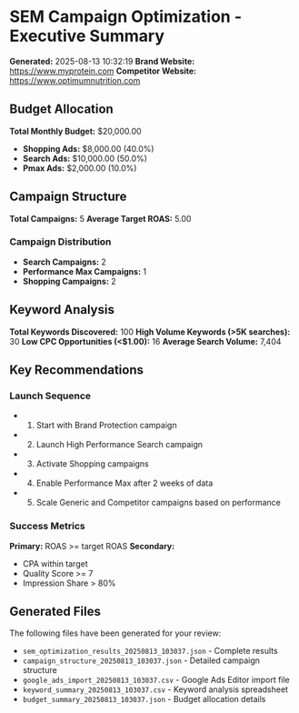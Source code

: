# SEM Campaign Optimization - Executive Summary
**Generated:** 2025-08-13 10:32:19
**Brand Website:** https://www.myprotein.com
**Competitor Website:** https://www.optimumnutrition.com

## Budget Allocation
**Total Monthly Budget:** $20,000.00

- **Shopping Ads:** $8,000.00 (40.0%)
- **Search Ads:** $10,000.00 (50.0%)
- **Pmax Ads:** $2,000.00 (10.0%)

## Campaign Structure
**Total Campaigns:** 5
**Average Target ROAS:** 5.00

### Campaign Distribution
- **Search Campaigns:** 2
- **Performance Max Campaigns:** 1
- **Shopping Campaigns:** 2

## Keyword Analysis
**Total Keywords Discovered:** 100
**High Volume Keywords (>5K searches):** 30
**Low CPC Opportunities (<$1.00):** 16
**Average Search Volume:** 7,404

## Key Recommendations

### Launch Sequence
- 1. Start with Brand Protection campaign
- 2. Launch High Performance Search campaign
- 3. Activate Shopping campaigns
- 4. Enable Performance Max after 2 weeks of data
- 5. Scale Generic and Competitor campaigns based on performance

### Success Metrics
**Primary:** ROAS >= target ROAS
**Secondary:**
- CPA within target
- Quality Score >= 7
- Impression Share > 80%

## Generated Files
The following files have been generated for your review:
- `sem_optimization_results_20250813_103037.json` - Complete results
- `campaign_structure_20250813_103037.json` - Detailed campaign structure
- `google_ads_import_20250813_103037.csv` - Google Ads Editor import file
- `keyword_summary_20250813_103037.csv` - Keyword analysis spreadsheet
- `budget_summary_20250813_103037.json` - Budget allocation details